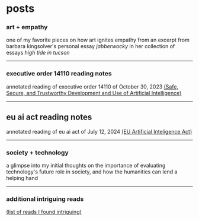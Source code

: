 # posts

### art + empathy

one of my favorite pieces on how art ignites empathy from an excerpt from barbara kingsolver's personal essay *jabberwocky* in her collection of essays *high tide in tucson*
___

### executive order 14110 reading notes

annotated reading of executive order 14110 of October 30, 2023 [(Safe, Secure, and Trustworthy Development and Use of Artificial Intelligence)](https://www.federalregister.gov/documents/2023/11/01/2023-24283/safe-secure-and-trustworthy-development-and-use-of-artificial-intelligence)
___

## eu ai act reading notes

annotated reading of eu ai act of July 12, 2024 [(EU Artificial Inteligence Act)](https://artificialintelligenceact.eu/chapter/1/)
___

### society + technology

a glimpse into my initial thoughts on the importance of evaluating technology's future role in society, and how the humanities can lend a helping hand
___

### additional intriguing reads

[(list of reads I found intriguing)](https://docs.google.com/document/d/1WERdC4B6ReNdroV9a45ZmRemL0hu57sHddL5Q-gxXVw/edit?tab=t.0)

